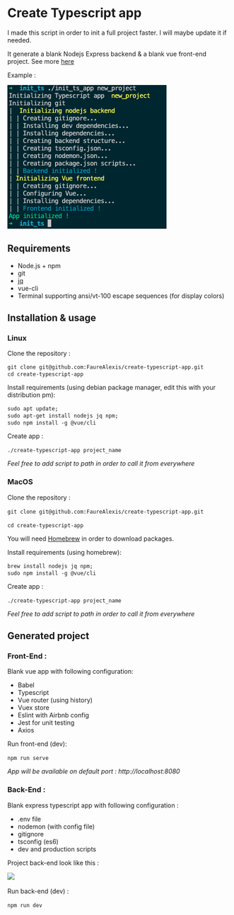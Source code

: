 # Create Typescript app

I made this script in order to init a full project faster.
I will maybe update it if needed.

It generate a blank Nodejs Express backend & a blank vue front-end project. See more [here](#project)

Example : 

![](img/ts-output.png)


## Requirements

- Node.js + npm
- git
- [jq](https://stedolan.github.io/jq/)
- vue-cli
- Terminal supporting ansi/vt-100 escape sequences (for display colors)

## Installation & usage

### Linux

Clone the repository :

```
git clone git@github.com:FaureAlexis/create-typescript-app.git
cd create-typescript-app
```

Install requirements (using debian package manager, edit this with your distribution pm):
```
sudo apt update;
sudo apt-get install nodejs jq npm;
sudo npm install -g @vue/cli
```

Create app : 

`./create-typescript-app project_name`

*Feel free to add script to path in order to call it from everywhere*

### MacOS

Clone the repository :

```git clone git@github.com:FaureAlexis/create-typescript-app.git```

`cd create-typescript-app`

You will need [Homebrew](https://brew.sh/) in order to download packages.

Install requirements (using homebrew):

```
brew install nodejs jq npm;
sudo npm install -g @vue/cli
```

Create app : 

`./create-typescript-app project_name`

*Feel free to add script to path in order to call it from everywhere*


## <a name="project"></a> Generated project 

### Front-End :

Blank vue app with following configuration:

- Babel
- Typescript
- Vue router (using history)
- Vuex store
- Eslint with Airbnb config
- Jest for unit testing
- Axios

Run front-end (dev): 

`npm run serve`

*App will be available on default port : http://localhost:8080*

### Back-End :

Blank express typescript app with following configuration :

- .env file
-  nodemon (with config file)
-  gitignore
-  tsconfig (es6)
-  dev and production scripts
  
Project back-end look like this :

![](img/back-output.png)

Run back-end (dev) :

`npm run dev`
